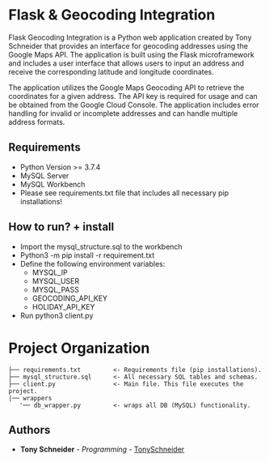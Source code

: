 # Flask & Geocoding Integration

Flask Geocoding Integration is a Python web application created by Tony Schneider that provides an interface for geocoding addresses using the Google Maps API. The application is built using the Flask microframework and includes a user interface that allows users to input an address and receive the corresponding latitude and longitude coordinates.

The application utilizes the Google Maps Geocoding API to retrieve the coordinates for a given address. The API key is required for usage and can be obtained from the Google Cloud Console. The application includes error handling for invalid or incomplete addresses and can handle multiple address formats.

## Requirements

* Python Version >= 3.7.4
* MySQL Server
* MySQL Workbench
* Please see requirements.txt file that includes all necessary pip installations!

## How to run? + install

* Import the mysql_structure.sql to the workbench
* Python3 -m pip install -r requirement.txt
* Define the following environment variables:
  * MYSQL_IP
  * MYSQL_USER
  * MYSQL_PASS
  * GEOCODING_API_KEY
  * HOLIDAY_API_KEY
* Run python3 client.py

# Project Organization

    ├── requirements.txt         <- Requirements file (pip installations).
    ├── mysql_structure.sql      <- All necessary SQL tables and schemas.
    ├── client.py                <- Main file. This file executes the project.
    |── wrappers           
       '── db_wrapper.py         <- wraps all DB (MySQL) functionality.

## Authors

* **Tony Schneider** - *Programming* - [TonySchneider](https://github.com/tonySchneider)

